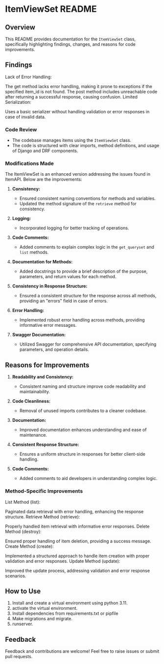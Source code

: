 # ItemViewSet README

## Overview

This README provides documentation for the `ItemViewSet` class, specifically highlighting findings, changes, and reasons for code improvements.

## Findings

Lack of Error Handling:

The get method lacks error handling, making it prone to exceptions if the specified item_id is not found.
The post method includes unreachable code after returning a successful response, causing confusion.
Limited Serialization:

Uses a basic serializer without handling validation or error responses in case of invalid data.

### Code Review

- The codebase manages items using the `ItemViewSet` class.
- The code is structured with clear imports, method definitions, and usage of Django and DRF components.

### Modifications Made

The ItemViewSet is an enhanced version addressing the issues found in ItemAPI. Below are the improvements:

1. **Consistency:**
   - Ensured consistent naming conventions for methods and variables.
   - Updated the method signature of the `retrieve` method for consistency.

2. **Logging:**
   - Incorporated logging for better tracking of operations.

3. **Code Comments:**
   - Added comments to explain complex logic in the `get_queryset` and `list` methods.

4. **Documentation for Methods:**
   - Added docstrings to provide a brief description of the purpose, parameters, and return values for each method.

5. **Consistency in Response Structure:**
   - Ensured a consistent structure for the response across all methods, providing an "errors" field in case of errors.

6. **Error Handling:**
   - Implemented robust error handling across methods, providing informative error messages.

7. **Swagger Documentation:**
   - Utilized Swagger for comprehensive API documentation, specifying parameters, and operation details.

## Reasons for Improvements

1. **Readability and Consistency:**
   - Consistent naming and structure improve code readability and maintainability.

2. **Code Cleanliness:**
   - Removal of unused imports contributes to a cleaner codebase.

3. **Documentation:**
   - Improved documentation enhances understanding and ease of maintenance.

4. **Consistent Response Structure:**
   - Ensures a uniform structure in responses for better client-side handling.

5. **Code Comments:**
   - Added comments to aid developers in understanding complex logic.

### Method-Specific Improvements

List Method (list):

Paginated data retrieval with error handling, enhancing the response structure.
Retrieve Method (retrieve):

Properly handled item retrieval with informative error responses.
Delete Method (destroy):

Ensured proper handling of item deletion, providing a success message.
Create Method (create):

Implemented a structured approach to handle item creation with proper validation and error responses.
Update Method (update):

Improved the update process, addressing validation and error response scenarios.

## How to Use

1. Install and create a virtual environment using python 3.11.
2. activate the virtual environment.
3. Install dependencies from requirements.txt or pipfile
4. Make migrations and migrate.
5. runserver.

## Feedback
Feedback and contributions are welcome! Feel free to raise issues or submit pull requests.

